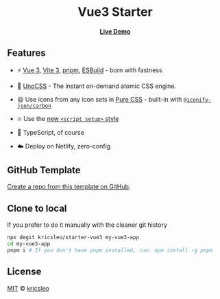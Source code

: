 <h1 align='center'>
  Vue3 Starter
</h1>

<h4 align='center'>
  <a href="https://start-vue3.kric.cc/">Live Demo</a>
</h4>

## Features

- ⚡️ [Vue 3](https://github.com/vuejs/core), [Vite 3](https://github.com/vitejs/vite), [pnpm](https://pnpm.io/), [ESBuild](https://github.com/evanw/esbuild) - born with fastness

- 🎨 [UnoCSS](https://github.com/antfu/unocss) - The instant on-demand atomic CSS engine.

- 😃 Use icons from any icon sets in [Pure CSS](https://github.com/antfu/unocss/tree/main/packages/preset-icons) - built-in with [`@iconify-json/carbon`](https://icones.js.org/collection/carbon)

- 🔥 Use the [new `<script setup>` style](https://github.com/vuejs/rfcs/pull/227)

- 🦾 TypeScript, of course

- ☁️ Deploy on Netlify, zero-config

## GitHub Template

[Create a repo from this template on GitHub](https://github.com/kricsleo/starter-vue3/generate).

## Clone to local

If you prefer to do it manually with the cleaner git history

```bash
npx degit kricsleo/starter-vue3 my-vue3-app
cd my-vue3-app
pnpm i # If you don't have pnpm installed, run: npm install -g pnpm
```

## License

[MIT](./LICENSE) © [kricsleo](https://github.com/kricsleo)